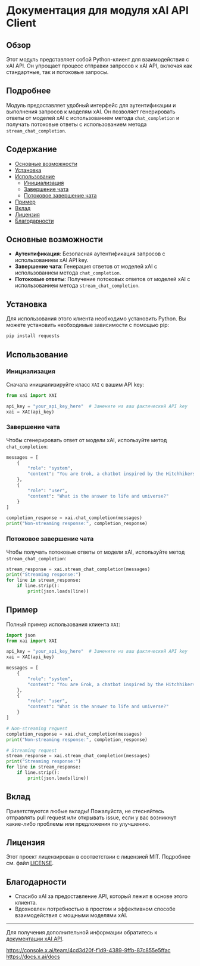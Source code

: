 # Документация для модуля xAI API Client

## Обзор

Этот модуль представляет собой Python-клиент для взаимодействия с xAI API. Он упрощает процесс отправки запросов к xAI API, включая как стандартные, так и потоковые запросы.

## Подробнее

Модуль предоставляет удобный интерфейс для аутентификации и выполнения запросов к моделям xAI.  Он позволяет генерировать ответы от моделей xAI с использованием метода `chat_completion` и получать потоковые ответы с использованием метода `stream_chat_completion`.

## Содержание

- [Основные возможности](#основные-возможности)
- [Установка](#установка)
- [Использование](#использование)
    - [Инициализация](#инициализация)
    - [Завершение чата](#завершение-чата)
    - [Потоковое завершение чата](#потоковое-завершение-чата)
- [Пример](#пример)
- [Вклад](#вклад)
- [Лицензия](#лицензия)
- [Благодарности](#благодарности)

## Основные возможности

- **Аутентификация**: Безопасная аутентификация запросов с использованием xAI API key.
- **Завершение чата**: Генерация ответов от моделей xAI с использованием метода `chat_completion`.
- **Потоковые ответы**: Получение потоковых ответов от моделей xAI с использованием метода `stream_chat_completion`.

## Установка

Для использования этого клиента необходимо установить Python.  Вы можете установить необходимые зависимости с помощью pip:

```bash
pip install requests
```

## Использование

### Инициализация

Сначала инициализируйте класс `XAI` с вашим API key:

```python
from xai import XAI

api_key = "your_api_key_here"  # Замените на ваш фактический API key
xai = XAI(api_key)
```

### Завершение чата

Чтобы сгенерировать ответ от модели xAI, используйте метод `chat_completion`:

```python
messages = [
    {
        "role": "system",
        "content": "You are Grok, a chatbot inspired by the Hitchhikers Guide to the Galaxy."
    },
    {
        "role": "user",
        "content": "What is the answer to life and universe?"
    }
]

completion_response = xai.chat_completion(messages)
print("Non-streaming response:", completion_response)
```

### Потоковое завершение чата

Чтобы получать потоковые ответы от модели xAI, используйте метод `stream_chat_completion`:

```python
stream_response = xai.stream_chat_completion(messages)
print("Streaming response:")
for line in stream_response:
    if line.strip():
        print(json.loads(line))
```

## Пример

Полный пример использования клиента `XAI`:

```python
import json
from xai import XAI

api_key = "your_api_key_here"  # Замените на ваш фактический API key
xai = XAI(api_key)

messages = [
    {
        "role": "system",
        "content": "You are Grok, a chatbot inspired by the Hitchhikers Guide to the Galaxy."
    },
    {
        "role": "user",
        "content": "What is the answer to life and universe?"
    }
]

# Non-streaming request
completion_response = xai.chat_completion(messages)
print("Non-streaming response:", completion_response)

# Streaming request
stream_response = xai.stream_chat_completion(messages)
print("Streaming response:")
for line in stream_response:
    if line.strip():
        print(json.loads(line))
```

## Вклад

Приветствуются любые вклады! Пожалуйста, не стесняйтесь отправлять pull request или открывать issue, если у вас возникнут какие-либо проблемы или предложения по улучшению.

## Лицензия

Этот проект лицензирован в соответствии с лицензией MIT.  Подробнее см. файл [LICENSE](LICENSE).

## Благодарности

- Спасибо xAI за предоставление API, который лежит в основе этого клиента.
- Вдохновлен потребностью в простом и эффективном способе взаимодействия с мощными моделями xAI.

---

Для получения дополнительной информации обратитесь к [документации xAI API](https://api.x.ai/docs).

https://console.x.ai/team/4cd3d20f-f1d9-4389-9ffb-87c855e5ffac
https://docs.x.ai/docs